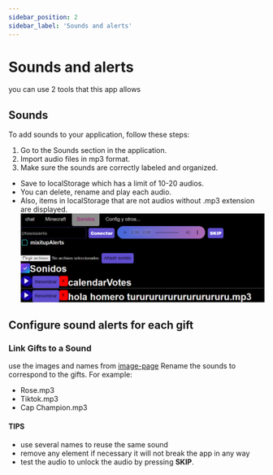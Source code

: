 ```yaml
---
sidebar_position: 2
sidebar_label: 'Sounds and alerts'
---
```


# Sounds and alerts
you can use 2 tools that this app allows
## Sounds
To add sounds to your application, follow these steps:
1. Go to the Sounds section in the application.
2. Import audio files in mp3 format.
3. Make sure the sounds are correctly labeled and organized.
- Save to localStorage which has a limit of 10-20 audios.
- You can delete, rename and play each audio.
- Also, items in localStorage that are not audios without .mp3 extension are displayed. 
![Soundalerts](img2/Soundalerts.png)

## Configure sound alerts for each gift
### Link Gifts to a Sound
use the images and names from [image-page](/my-react-page)
Rename the sounds to correspond to the gifts. For example:
- Rose.mp3 
- Tiktok.mp3 
- Cap Champion.mp3
#### TIPS
- use several names to reuse the same sound
- remove any element if necessary it will not break the app in any way
- test the audio to unlock the audio by pressing **SKIP**.